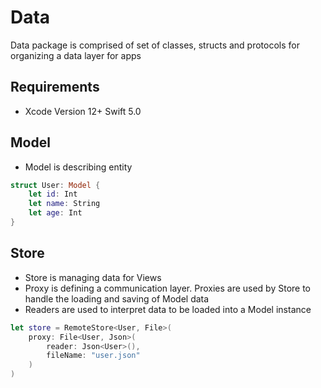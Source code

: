 # Data

Data package is comprised of set of classes, structs and protocols for organizing a data layer for apps

## Requirements

* Xcode Version 12+ Swift 5.0

## Model
* Model is describing entity
```Swift 
struct User: Model {    
    let id: Int    
    let name: String
    let age: Int
}
```

## Store
* Store is managing data for Views
* Proxy is defining a communication layer. Proxies are used by Store to handle the loading and saving of Model data
* Readers are used to interpret data to be loaded into a Model instance
```Swift 
let store = RemoteStore<User, File>(
    proxy: File<User, Json>(
        reader: Json<User>(),
        fileName: "user.json"
    )
)
